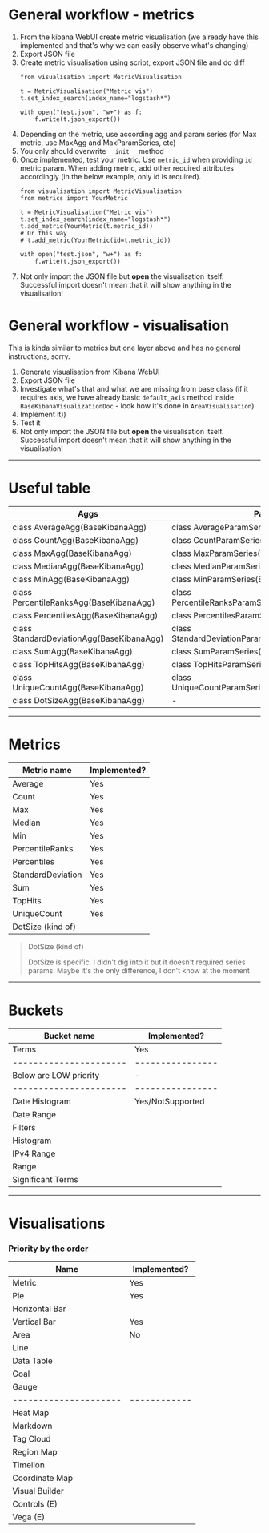 # General workflow - metrics

1. From the kibana WebUI create metric visualisation (we already have this implemented and that's why we can easily
   observe what's changing)
2. Export JSON file
3. Create metric visualisation using script, export JSON file and do diff
    ```
    from visualisation import MetricVisualisation

    t = MetricVisualisation("Metric vis")
    t.set_index_search(index_name="logstash*")

    with open("test.json", "w+") as f:
        f.write(t.json_export())
    ```
4. Depending on the metric, use according agg and param series (for Max metric, use MaxAgg and MaxParamSeries, etc)
5. You only should overwrite `__init__` method
6. Once implemented, test your metric. Use `metric_id` when providing `id` metric param. When adding metric, add other
   required attributes accordingly (in the below example, only id is required).
    ```
    from visualisation import MetricVisualisation
    from metrics import YourMetric

    t = MetricVisualisation("Metric vis")
    t.set_index_search(index_name="logstash*")
    t.add_metric(YourMetric(t.metric_id))
    # Or this way
    # t.add_metric(YourMetric(id=t.metric_id))

    with open("test.json", "w+") as f:
        f.write(t.json_export())
    ```
7. Not only import the JSON file but **open** the visualisation itself. Successful import doesn't mean that it will show
   anything in the visualisation!

# General workflow - visualisation

This is kinda similar to metrics but one layer above and has no general instructions, sorry.

1. Generate visualisation from Kibana WebUI
2. Export JSON file
3. Investigate what's that and what we are missing from base class (if it requires axis, we have already
   basic `default_axis` method inside `BaseKibanaVisualizationDoc` - look how it's done in `AreaVisualisation`)
4. Implement it))
5. Test it
6. Not only import the JSON file but **open** the visualisation itself. Successful import doesn't mean that it will show
   anything in the visualisation!

---

# Useful table

| Aggs                                      | Params Series                                              |
| ----------------------------------------- | ---------------------------------------------------------- |
| class AverageAgg(BaseKibanaAgg)           | class AverageParamSeries(BaseKibanaSeriesParams)           |
| class CountAgg(BaseKibanaAgg)             | class CountParamSeries(BaseKibanaSeriesParams)             |
| class MaxAgg(BaseKibanaAgg)               | class MaxParamSeries(BaseKibanaSeriesParams)               |
| class MedianAgg(BaseKibanaAgg)            | class MedianParamSeries(BaseKibanaSeriesParams)            |
| class MinAgg(BaseKibanaAgg)               | class MinParamSeries(BaseKibanaSeriesParams)               |
| class PercentileRanksAgg(BaseKibanaAgg)   | class PercentileRanksParamSeries(BaseKibanaSeriesParams)   |
| class PercentilesAgg(BaseKibanaAgg)       | class PercentilesParamSeries(BaseKibanaSeriesParams)       |
| class StandardDeviationAgg(BaseKibanaAgg) | class StandardDeviationParamSeries(BaseKibanaSeriesParams) |
| class SumAgg(BaseKibanaAgg)               | class SumParamSeries(BaseKibanaSeriesParams)               |
| class TopHitsAgg(BaseKibanaAgg)           | class TopHitsParamSeries(BaseKibanaSeriesParams)           |
| class UniqueCountAgg(BaseKibanaAgg)       | class UniqueCountParamSeries(BaseKibanaSeriesParams)       |
| class DotSizeAgg(BaseKibanaAgg)           | -                                                          |

---

# Metrics

| Metric name           | Implemented? |
| --------------------- | ------------ |
| Average               | Yes          |
| Count                 | Yes          |
| Max                   | Yes          |
| Median                | Yes          |
| Min                   | Yes          |
| PercentileRanks       | Yes          |
| Percentiles           | Yes          |
| StandardDeviation     | Yes          |
| Sum                   | Yes          |
| TopHits               | Yes          |
| UniqueCount           | Yes          |
| DotSize (kind of)     |              |

> DotSize (kind of)
>
> DotSize is specific. I didn't dig into it but it doesn't required series params. Maybe it's the only difference, I
> don't know at the moment

---

# Buckets

| Bucket name            | Implemented?     |
| ---------------------- | ---------------- |
| Terms                  | Yes              |
| ---------------------- | ---------------- |
| Below are LOW priority | -                |
| ---------------------- | ---------------- |
| Date Histogram         | Yes/NotSupported |
| Date Range             |                  |
| Filters                |                  |
| Histogram              |                  |
| IPv4 Range             |                  |
| Range                  |                  |
| Significant Terms      |                  |

---

# Visualisations

### Priority by the order

| Name                  | Implemented? |
| --------------------- | ------------ |
| Metric                | Yes          |
| Pie                   | Yes          |
| Horizontal Bar        |              |
| Vertical Bar          | Yes          |
| Area                  | No           |
| Line                  |              |
| Data Table            |              |
| Goal                  |              |
| Gauge                 |              |
| --------------------- | ------------ |
| Heat Map              |              |
| Markdown              |              |
| Tag Cloud             |              |
| Region Map            |              |
| Timelion              |              |
| Coordinate Map        |              |
| Visual Builder        |              |
| Controls (E)          |              |
| Vega (E)              |              |
